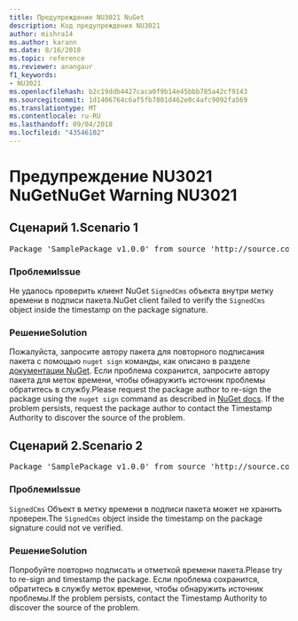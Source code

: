 ```yaml
---
title: Предупреждение NU3021 NuGet
description: Код предупреждения NU3021
author: mishra14
ms.author: karann
ms.date: 8/16/2018
ms.topic: reference
ms.reviewer: anangaur
f1_keywords:
- NU3021
ms.openlocfilehash: b2c19ddb4427caca0f9b14e45bbb785a42cf9143
ms.sourcegitcommit: 1d1406764c6af5fb7801d462e0c4afc9092fa569
ms.translationtype: MT
ms.contentlocale: ru-RU
ms.lasthandoff: 09/04/2018
ms.locfileid: "43546102"
---
```

# <a name="nuget-warning-nu3021"></a><span data-ttu-id="d7020-103">Предупреждение NU3021 NuGet</span><span class="sxs-lookup"><span data-stu-id="d7020-103">NuGet Warning NU3021</span></span>

## <a name="scenario-1"></a><span data-ttu-id="d7020-104">Сценарий 1.</span><span class="sxs-lookup"><span data-stu-id="d7020-104">Scenario 1</span></span>

<pre>Package 'SamplePackage v1.0.0' from source 'http://source.com/index.json': The primary signature's timestamp signature validation failed.</pre>

### <a name="issue"></a><span data-ttu-id="d7020-105">Проблеми</span><span class="sxs-lookup"><span data-stu-id="d7020-105">Issue</span></span>

<span data-ttu-id="d7020-106">Не удалось проверить клиент NuGet `SignedCms` объекта внутри метку времени в подписи пакета.</span><span class="sxs-lookup"><span data-stu-id="d7020-106">NuGet client failed to verify the `SignedCms` object inside the timestamp on the package signature.</span></span>


### <a name="solution"></a><span data-ttu-id="d7020-107">Решение</span><span class="sxs-lookup"><span data-stu-id="d7020-107">Solution</span></span>

<span data-ttu-id="d7020-108">Пожалуйста, запросите автору пакета для повторного подписания пакета с помощью `nuget sign` команды, как описано в разделе [документации NuGet](https://docs.microsoft.com/en-us/nuget/create-packages/sign-a-package). Если проблема сохранится, запросите автору пакета для меток времени, чтобы обнаружить источник проблемы обратитесь в службу.</span><span class="sxs-lookup"><span data-stu-id="d7020-108">Please request the package author to re-sign the package using the `nuget sign` command as described in [NuGet docs](https://docs.microsoft.com/en-us/nuget/create-packages/sign-a-package). If the problem persists, request the package author to contact the Timestamp Authority to discover the source of the problem.</span></span>



## <a name="scenario-2"></a><span data-ttu-id="d7020-109">Сценарий 2.</span><span class="sxs-lookup"><span data-stu-id="d7020-109">Scenario 2</span></span>

<pre>Package 'SamplePackage v1.0.0' from source 'http://source.com/index.json': The timestamp signature validation failed.</pre>

### <a name="issue"></a><span data-ttu-id="d7020-110">Проблеми</span><span class="sxs-lookup"><span data-stu-id="d7020-110">Issue</span></span>

<span data-ttu-id="d7020-111">`SignedCms` Объект в метку времени в подписи пакета может не хранить проверен.</span><span class="sxs-lookup"><span data-stu-id="d7020-111">The `SignedCms` object inside the timestamp on the package signature could not ve verified.</span></span>


### <a name="solution"></a><span data-ttu-id="d7020-112">Решение</span><span class="sxs-lookup"><span data-stu-id="d7020-112">Solution</span></span>

<span data-ttu-id="d7020-113">Попробуйте повторно подписать и отметкой времени пакета.</span><span class="sxs-lookup"><span data-stu-id="d7020-113">Please try to re-sign and timestamp the package.</span></span> <span data-ttu-id="d7020-114">Если проблема сохранится, обратитесь в службу меток времени, чтобы обнаружить источник проблемы.</span><span class="sxs-lookup"><span data-stu-id="d7020-114">If the problem persists, contact the Timestamp Authority to discover the source of the problem.</span></span>


